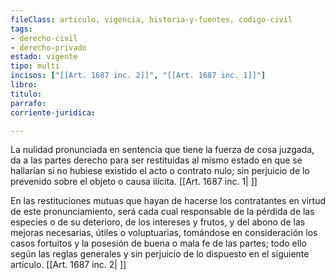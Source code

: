```yaml
---
fileClass: articulo, vigencia, historia-y-fuentes, codigo-civil
tags:
- derecho-civil
- derecho-privado
estado: vigente
tipo: multi
incisos: ["[[Art. 1687 inc. 2]]", "[[Art. 1687 inc. 1]]"]
libro:
titulo:
parrafo:
corriente-juridica:

---
```

La nulidad pronunciada en sentencia que tiene la fuerza de cosa juzgada, da a las partes derecho para ser restituidas al mismo estado en que se hallarían si no hubiese existido el acto o contrato nulo; sin perjuicio de lo prevenido sobre el objeto o causa ilícita. [[Art. 1687 inc. 1| ]]

En las restituciones mutuas que hayan de hacerse los contratantes en virtud de este pronunciamiento, será cada cual responsable de la pérdida de las especies o de su deterioro, de los intereses y frutos, y del abono de las mejoras necesarias, útiles o voluptuarias, tomándose en consideración los casos fortuitos y la posesión de buena o mala fe de las partes; todo ello según las reglas generales y sin perjuicio de lo dispuesto en el siguiente artículo. [[Art. 1687 inc. 2| ]]